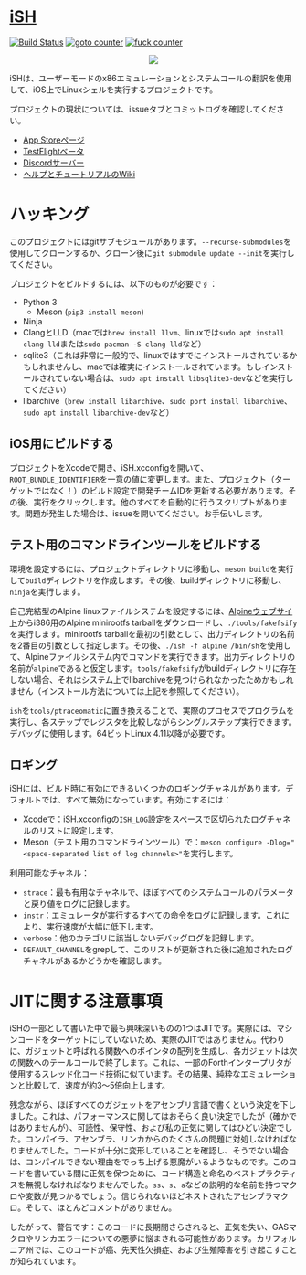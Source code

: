 # [iSH](https://ish.app)

[![Build Status](https://github.com/ish-app/ish/actions/workflows/ci.yml/badge.svg)](https://github.com/ish-app/ish/actions)
[![goto counter](https://img.shields.io/github/search/ish-app/ish/goto.svg)](https://github.com/ish-app/ish/search?q=goto)
[![fuck counter](https://img.shields.io/github/search/ish-app/ish/fuck.svg)](https://github.com/ish-app/ish/search?q=fuck)

<p align="center">
<a href="https://ish.app">
<img src="https://ish.app/assets/github-readme.png">
</a>
</p>

iSHは、ユーザーモードのx86エミュレーションとシステムコールの翻訳を使用して、iOS上でLinuxシェルを実行するプロジェクトです。

プロジェクトの現状については、issueタブとコミットログを確認してください。

- [App Storeページ](https://apps.apple.com/us/app/ish-shell/id1436902243)
- [TestFlightベータ](https://testflight.apple.com/join/97i7KM8O)
- [Discordサーバー](https://discord.gg/HFAXj44)
- [ヘルプとチュートリアルのWiki](https://github.com/ish-app/ish/wiki)

# ハッキング

このプロジェクトにはgitサブモジュールがあります。`--recurse-submodules`を使用してクローンするか、クローン後に`git submodule update --init`を実行してください。

プロジェクトをビルドするには、以下のものが必要です：

 - Python 3
   + Meson (`pip3 install meson`)
 - Ninja
 - ClangとLLD（macでは`brew install llvm`、linuxでは`sudo apt install clang lld`または`sudo pacman -S clang lld`など）
 - sqlite3（これは非常に一般的で、linuxではすでにインストールされているかもしれませんし、macでは確実にインストールされています。もしインストールされていない場合は、`sudo apt install libsqlite3-dev`などを実行してください）
 - libarchive（`brew install libarchive`、`sudo port install libarchive`、`sudo apt install libarchive-dev`など）

## iOS用にビルドする

プロジェクトをXcodeで開き、iSH.xcconfigを開いて、`ROOT_BUNDLE_IDENTIFIER`を一意の値に変更します。また、プロジェクト（ターゲットではなく！）のビルド設定で開発チームIDを更新する必要があります。その後、実行をクリックします。他のすべてを自動的に行うスクリプトがあります。問題が発生した場合は、issueを開いてください。お手伝いします。

## テスト用のコマンドラインツールをビルドする

環境を設定するには、プロジェクトディレクトリに移動し、`meson build`を実行して`build`ディレクトリを作成します。その後、buildディレクトリに移動し、`ninja`を実行します。

自己完結型のAlpine linuxファイルシステムを設定するには、[Alpineウェブサイト](https://alpinelinux.org/downloads/)からi386用のAlpine minirootfs tarballをダウンロードし、`./tools/fakefsify`を実行します。minirootfs tarballを最初の引数として、出力ディレクトリの名前を2番目の引数として指定します。その後、`./ish -f alpine /bin/sh`を使用して、Alpineファイルシステム内でコマンドを実行できます。出力ディレクトリの名前が`alpine`であると仮定します。`tools/fakefsify`がbuildディレクトリに存在しない場合、それはシステム上でlibarchiveを見つけられなかったためかもしれません（インストール方法については上記を参照してください）。

`ish`を`tools/ptraceomatic`に置き換えることで、実際のプロセスでプログラムを実行し、各ステップでレジスタを比較しながらシングルステップ実行できます。デバッグに使用します。64ビットLinux 4.11以降が必要です。

## ロギング

iSHには、ビルド時に有効にできるいくつかのロギングチャネルがあります。デフォルトでは、すべて無効になっています。有効にするには：

- Xcodeで：iSH.xcconfigの`ISH_LOG`設定をスペースで区切られたログチャネルのリストに設定します。
- Meson（テスト用のコマンドラインツール）で：`meson configure -Dlog="<space-separated list of log channels>"`を実行します。

利用可能なチャネル：

- `strace`：最も有用なチャネルで、ほぼすべてのシステムコールのパラメータと戻り値をログに記録します。
- `instr`：エミュレータが実行するすべての命令をログに記録します。これにより、実行速度が大幅に低下します。
- `verbose`：他のカテゴリに該当しないデバッグログを記録します。
- `DEFAULT_CHANNEL`をgrepして、このリストが更新された後に追加されたログチャネルがあるかどうかを確認します。

# JITに関する注意事項

iSHの一部として書いた中で最も興味深いものの1つはJITです。実際には、マシンコードをターゲットにしていないため、実際のJITではありません。代わりに、ガジェットと呼ばれる関数へのポインタの配列を生成し、各ガジェットは次の関数へのテールコールで終了します。これは、一部のForthインタープリタが使用するスレッド化コード技術に似ています。その結果、純粋なエミュレーションと比較して、速度が約3〜5倍向上します。

残念ながら、ほぼすべてのガジェットをアセンブリ言語で書くという決定を下しました。これは、パフォーマンスに関してはおそらく良い決定でしたが（確かではありませんが）、可読性、保守性、および私の正気に関してはひどい決定でした。コンパイラ、アセンブラ、リンカからのたくさんの問題に対処しなければなりませんでした。コードが十分に変形していることを確認し、そうでない場合は、コンパイルできない理由をでっち上げる悪魔がいるようなものです。このコードを書いている間に正気を保つために、コード構造と命名のベストプラクティスを無視しなければなりませんでした。`ss`、`s`、`a`などの説明的な名前を持つマクロや変数が見つかるでしょう。信じられないほどネストされたアセンブラマクロ。そして、ほとんどコメントがありません。

したがって、警告です：このコードに長期間さらされると、正気を失い、GASマクロやリンカエラーについての悪夢に悩まされる可能性があります。カリフォルニア州では、このコードが癌、先天性欠損症、および生殖障害を引き起こすことが知られています。
